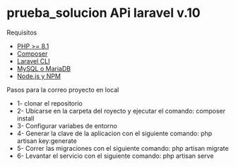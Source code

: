 # prueba_solucion APi laravel v.10
Requisitos
- [PHP >= 8.1](https://www.php.net/)
- [Composer](https://getcomposer.org/)
- [Laravel CLI](https://laravel.com/docs/10.x#installation-via-composer)
- [MySQL o MariaDB](https://www.mysql.com/)
- [Node.js y NPM](https://nodejs.org/)


Pasos para la correo proyecto en local
- 1- clonar el repositorio
- 2- Ubicarse en la carpeta del royecto y ejecutar el comando: composer install
- 3- Configurar variabes de entorno
- 4- Generar la clave de la aplicacion con el siguiente comando: php artisan key:generate
- 5- Correr las migraciones con el siguiente comando: php artisan migrate
- 6- Levantar el servicio con el siguiente comando: php artisan serve

